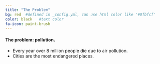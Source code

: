 ```yaml
---
title: "The Problem"
bg: red  #defined in _config.yml, can use html color like '#0fbfcf'
color: black   #text color
fa-icon: paint-brush
---
```


#### The problem: pollution.

* Every year over 8 million people die due to air pollution.
* Cities are the most endangered places.



